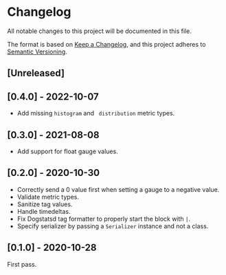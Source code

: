 # Changelog

All notable changes to this project will be documented in this file.

The format is based on [Keep a Changelog](https://keepachangelog.com/en/1.0.0/),
and this project adheres to [Semantic Versioning](https://semver.org/spec/v2.0.0.html).

## [Unreleased]

## [0.4.0] - 2022-10-07

- Add missing `histogram` and ` distribution` metric types.

## [0.3.0] - 2021-08-08

- Add support for float gauge values.

## [0.2.0] - 2020-10-30

- Correctly send a 0 value first when setting a gauge to a negative value.
- Validate metric types.
- Sanitize tag values.
- Handle timedeltas.
- Fix Dogstatsd tag formatter to properly start the block with `|`.
- Specify serializer by passing a `Serializer` instance and not a class.

## [0.1.0] - 2020-10-28

First pass.
